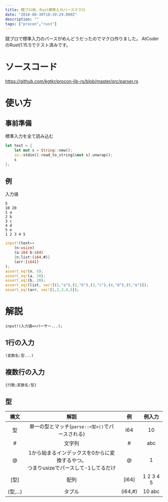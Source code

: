 ```yaml
---
title: 競プロ用、Rust標準入力パースマクロ
date: "2018-08-30T10:39:29.000Z"
description: ""
tags: ["procon","rust"]
---
```

競プロで標準入力のパースがめんどうだったのでマクロ作りました。
AtCoderのRust(1.15.1)でテスト済みです。

# ソースコード
https://github.com/kgtkr/procon-lib-rs/blob/master/src/parser.rs

# 使い方
## 事前準備
標準入力を全て読み込む

```rust
let text = {
    let mut s = String::new();
    io::stdin().read_to_string(&mut s).unwrap();
    s
};
```

## 例

入力値
```
5
10 20
1 a
2 b
3 c
4 d
5 e
1 2 3 4 5
```

```rust
input!(text=>
    (n:usize)
    (a:i64 b:i64)
    {n;list:(i64,#)}
    (arr:[i64])
);
assert_eq!(n, 5);
assert_eq!(a, 10);
assert_eq!(b, 20);
assert_eq!(list, vec![(1,"a"),(2,"b"),(3,"c"),(4,"d"),(5,"e")]);
assert_eq!(arr, vec![1,2,3,4,5]);
```

# 解説
`input!(入力値=>パーサー...);`
## 1行の入力
`(変数名:型...)`
## 複数行の入力
`{行数;変数名:型}`

## 型

|構文|解説|例|例入力|
|:-:|:-:|:-:|:-:|
|型|単一の型とマッチ(`parse::<型>()`でパースされる)|i64|10|
|#|文字列|#|abc|
|@|1から始まるインデックスを0からに変換するやつ。<br>つまりusizeでパースして-1してるだけ|@|1|
|[型]|配列|[i64]|1 2 3 4 5|
|(型,...)|タプル|(i64,#)|10 abc|
